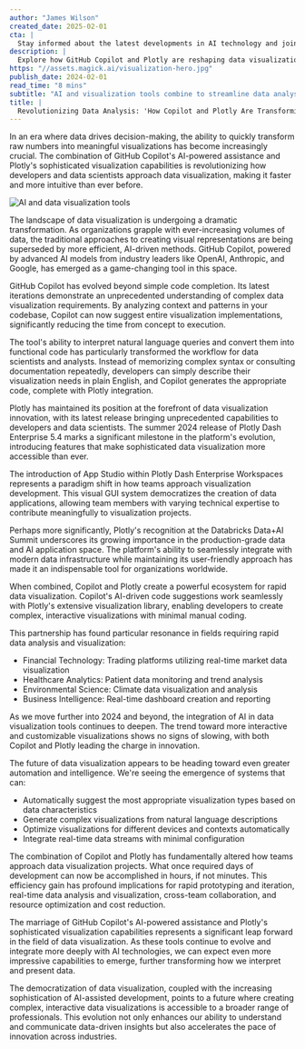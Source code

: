 ```yaml
---
author: "James Wilson"
created_date: 2025-02-01
cta: |
  Stay informed about the latest developments in AI technology and join our growing community of tech enthusiasts!
description: |
  Explore how GitHub Copilot and Plotly are reshaping data visualization by merging AI-powered assistance with advanced visualization capabilities. Learn how these innovations are revolutionizing the way developers and data scientists analyze, interpret, and present data.
https: "//assets.magick.ai/visualization-hero.jpg"
publish_date: 2024-02-01
read_time: "8 mins"
subtitle: "AI and visualization tools combine to streamline data analysis workflows"
title: |
  Revolutionizing Data Analysis: 'How Copilot and Plotly Are Transforming Rapid Data Visualization
---
```


In an era where data drives decision-making, the ability to quickly transform raw numbers into meaningful visualizations has become increasingly crucial. The combination of GitHub Copilot's AI-powered assistance and Plotly's sophisticated visualization capabilities is revolutionizing how developers and data scientists approach data visualization, making it faster and more intuitive than ever before.

![AI and data visualization tools](https://i.magick.ai/PIXE/1738422757298_magick_img.webp)

The landscape of data visualization is undergoing a dramatic transformation. As organizations grapple with ever-increasing volumes of data, the traditional approaches to creating visual representations are being superseded by more efficient, AI-driven methods. GitHub Copilot, powered by advanced AI models from industry leaders like OpenAI, Anthropic, and Google, has emerged as a game-changing tool in this space.

GitHub Copilot has evolved beyond simple code completion. Its latest iterations demonstrate an unprecedented understanding of complex data visualization requirements. By analyzing context and patterns in your codebase, Copilot can now suggest entire visualization implementations, significantly reducing the time from concept to execution.

The tool's ability to interpret natural language queries and convert them into functional code has particularly transformed the workflow for data scientists and analysts. Instead of memorizing complex syntax or consulting documentation repeatedly, developers can simply describe their visualization needs in plain English, and Copilot generates the appropriate code, complete with Plotly integration.

Plotly has maintained its position at the forefront of data visualization innovation, with its latest release bringing unprecedented capabilities to developers and data scientists. The summer 2024 release of Plotly Dash Enterprise 5.4 marks a significant milestone in the platform's evolution, introducing features that make sophisticated data visualization more accessible than ever.

The introduction of App Studio within Plotly Dash Enterprise Workspaces represents a paradigm shift in how teams approach visualization development. This visual GUI system democratizes the creation of data applications, allowing team members with varying technical expertise to contribute meaningfully to visualization projects.

Perhaps more significantly, Plotly's recognition at the Databricks Data+AI Summit underscores its growing importance in the production-grade data and AI application space. The platform's ability to seamlessly integrate with modern data infrastructure while maintaining its user-friendly approach has made it an indispensable tool for organizations worldwide.

When combined, Copilot and Plotly create a powerful ecosystem for rapid data visualization. Copilot's AI-driven code suggestions work seamlessly with Plotly's extensive visualization library, enabling developers to create complex, interactive visualizations with minimal manual coding.

This partnership has found particular resonance in fields requiring rapid data analysis and visualization:
- Financial Technology: Trading platforms utilizing real-time market data visualization
- Healthcare Analytics: Patient data monitoring and trend analysis
- Environmental Science: Climate data visualization and analysis
- Business Intelligence: Real-time dashboard creation and reporting

As we move further into 2024 and beyond, the integration of AI in data visualization tools continues to deepen. The trend toward more interactive and customizable visualizations shows no signs of slowing, with both Copilot and Plotly leading the charge in innovation.

The future of data visualization appears to be heading toward even greater automation and intelligence. We're seeing the emergence of systems that can:
- Automatically suggest the most appropriate visualization types based on data characteristics
- Generate complex visualizations from natural language descriptions
- Optimize visualizations for different devices and contexts automatically
- Integrate real-time data streams with minimal configuration

The combination of Copilot and Plotly has fundamentally altered how teams approach data visualization projects. What once required days of development can now be accomplished in hours, if not minutes. This efficiency gain has profound implications for rapid prototyping and iteration, real-time data analysis and visualization, cross-team collaboration, and resource optimization and cost reduction.

The marriage of GitHub Copilot's AI-powered assistance and Plotly's sophisticated visualization capabilities represents a significant leap forward in the field of data visualization. As these tools continue to evolve and integrate more deeply with AI technologies, we can expect even more impressive capabilities to emerge, further transforming how we interpret and present data.

The democratization of data visualization, coupled with the increasing sophistication of AI-assisted development, points to a future where creating complex, interactive data visualizations is accessible to a broader range of professionals. This evolution not only enhances our ability to understand and communicate data-driven insights but also accelerates the pace of innovation across industries.